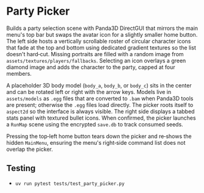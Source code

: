 # Party Picker

Builds a party selection scene with Panda3D DirectGUI that mirrors the main
menu's top bar but swaps the avatar icon for a slightly smaller home button.
The left side hosts a vertically scrollable roster of circular character icons
that fade at the top and bottom using dedicated gradient textures so the list
doesn't hard‑cut. Missing portraits are filled with a random
image from `assets/textures/players/fallbacks`. Selecting an icon overlays a
green diamond image and adds the character to the party, capped at four
members.

A placeholder 3D body model (`body_a`, `body_b`, or `body_c`) sits in the center
and can be rotated left or right with the arrow keys. Models live in
`assets/models` as `.egg` files that are converted to `.bam` when Panda3D tools
are present; otherwise the `.egg` files load directly. The picker roots itself to
`aspect2d` so the interface is always visible. The right side displays a
tabbed stats panel with textured bullet icons. When confirmed, the picker launches a `RunMap`
scene using the encrypted `save.db` to track consumed seeds.

Pressing the top‑left home button tears down the picker and re‑shows the
hidden `MainMenu`, ensuring the menu's right‑side command list does not overlap
the picker.

## Testing
- `uv run pytest tests/test_party_picker.py`
